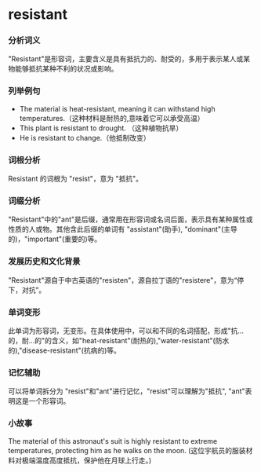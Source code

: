 # resistant

### 分析词义

  

"Resistant"是形容词，主要含义是具有抵抗力的、耐受的，多用于表示某人或某物能够抵抗某种不利的状况或影响。

  

### 列举例句

  

*   The material is heat-resistant, meaning it can withstand high temperatures.（这种材料是耐热的,意味着它可以承受高温）
*   This plant is resistant to drought. （这种植物抗旱）
*   He is resistant to change.（他抵制改变）

  

### 词根分析

  

Resistant 的词根为 "resist"，意为 "抵抗"。

  

### 词缀分析

  

"Resistant"中的"ant"是后缀，通常用在形容词或名词后面，表示具有某种属性或性质的人或物。其他含此后缀的单词有 "assistant"(助手), "dominant"(主导的)，"important"(重要的)等。

  

### 发展历史和文化背景

  

"Resistant"源自于中古英语的"resisten"，源自拉丁语的"resistere"，意为“停下，对抗”。

  

### 单词变形

  

此单词为形容词，无变形。在具体使用中，可以和不同的名词搭配，形成"抗...的，耐...的"的含义，如"heat-resistant"(耐热的),"water-resistant"(防水的),"disease-resistant"(抗病的)等。

  

### 记忆辅助

  

可以将单词拆分为 "resist"和"ant"进行记忆，"resist"可以理解为"抵抗", "ant"表明这是一个形容词。

  

### 小故事

  

The material of this astronaut's suit is highly resistant to extreme temperatures, protecting him as he walks on the moon. (这位宇航员的服装材料对极端温度高度抵抗，保护他在月球上行走。)
